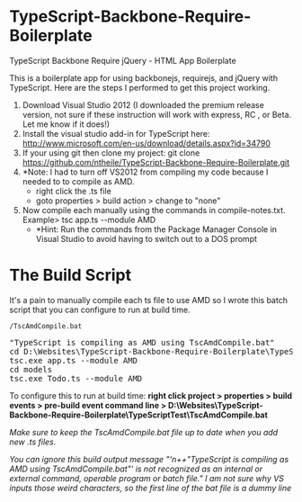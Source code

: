 TypeScript-Backbone-Require-Boilerplate
=======================================

TypeScript Backbone Require jQuery - HTML App Boilerplate

This is a boilerplate app for using backbonejs, requirejs, and jQuery with TypeScript. Here are the steps I performed to get this project working.

1. Download Visual Studio 2012 (I downloaded the premium release version, not sure if these instruction will work with express, RC , or Beta. Let me know if it does!)
2. Install the visual studio add-in for TypeScript here: http://www.microsoft.com/en-us/download/details.aspx?id=34790
3. If your using git then clone my project: git clone https://github.com/ntheile/TypeScript-Backbone-Require-Boilerplate.git
4. *Note:  I had to turn off VS2012 from compiling my code because I needed to to compile as AMD. 
	* right click the .ts file
	* goto properties > build action > change to "none"
5. Now compile each manually using the commands in compile-notes.txt. Example> tsc app.ts --module AMD
	* *Hint: Run the commands from the Package Manager Console in Visual Studio to avoid having to switch out to a DOS prompt
	
	
The Build Script
=========================================================

It's a pain to manually compile each ts file to use AMD so I wrote this batch script that you can configure to run at build time.
 
`/TscAmdCompile.bat`
 
<pre>
"TypeScript is compiling as AMD using TscAmdCompile.bat"
cd D:\Websites\TypeScript-Backbone-Require-Boilerplate\TypeScriptTest\js
tsc.exe app.ts --module AMD
cd models
tsc.exe Todo.ts --module AMD
</pre>
 
To configure this to run at build time:
**right click project > properties > build events > pre-build event command line >  D:\Websites\TypeScript-Backbone-Require-Boilerplate\TypeScriptTest\TscAmdCompile.bat**
 
_Make sure to keep the TscAmdCompile.bat file up to date when you add new .ts files._

_You can ignore this build output message "'n++"TypeScript is compiling as AMD using TscAmdCompile.bat"' is not recognized as an internal or external command, operable program or batch file." I am not sure why VS inputs those weird characters, so the first line of the bat file is a dummy line_